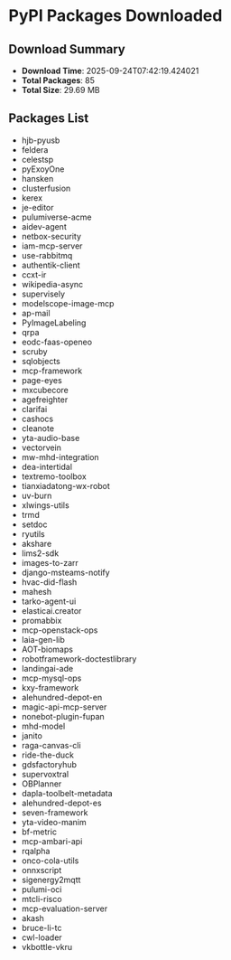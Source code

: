 # PyPI Packages Downloaded

## Download Summary
- **Download Time**: 2025-09-24T07:42:19.424021
- **Total Packages**: 85
- **Total Size**: 29.69 MB

## Packages List
- hjb-pyusb
- feldera
- celestsp
- pyExoyOne
- hansken
- clusterfusion
- kerex
- je-editor
- pulumiverse-acme
- aidev-agent
- netbox-security
- iam-mcp-server
- use-rabbitmq
- authentik-client
- ccxt-ir
- wikipedia-async
- supervisely
- modelscope-image-mcp
- ap-mail
- PyImageLabeling
- qrpa
- eodc-faas-openeo
- scruby
- sqlobjects
- mcp-framework
- page-eyes
- mxcubecore
- agefreighter
- clarifai
- cashocs
- cleanote
- yta-audio-base
- vectorvein
- mw-mhd-integration
- dea-intertidal
- textremo-toolbox
- tianxiadatong-wx-robot
- uv-burn
- xlwings-utils
- trmd
- setdoc
- ryutils
- akshare
- lims2-sdk
- images-to-zarr
- django-msteams-notify
- hvac-did-flash
- mahesh
- tarko-agent-ui
- elasticai.creator
- promabbix
- mcp-openstack-ops
- laia-gen-lib
- AOT-biomaps
- robotframework-doctestlibrary
- landingai-ade
- mcp-mysql-ops
- kxy-framework
- alehundred-depot-en
- magic-api-mcp-server
- nonebot-plugin-fupan
- mhd-model
- janito
- raga-canvas-cli
- ride-the-duck
- gdsfactoryhub
- supervoxtral
- OBPlanner
- dapla-toolbelt-metadata
- alehundred-depot-es
- seven-framework
- yta-video-manim
- bf-metric
- mcp-ambari-api
- rqalpha
- onco-cola-utils
- onnxscript
- sigenergy2mqtt
- pulumi-oci
- mtcli-risco
- mcp-evaluation-server
- akash
- bruce-li-tc
- cwl-loader
- vkbottle-vkru
